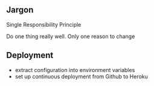 ## Jargon

Single Responsibility Principle

Do one thing really well. Only one reason to change

## Deployment

- extract configuration into environment variables
- set up continuous deployment from Github to Heroku
